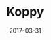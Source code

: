 ---
layout: site
title: "Koppy"
date: 2017-03-31
categories: [community]
version: 2.4.10
major: 2
minor: 4
patch: 10
slug: koppy
link: https://www.koppy.io
submitter: lpolepeddi
permalink: /sites/:slug
---